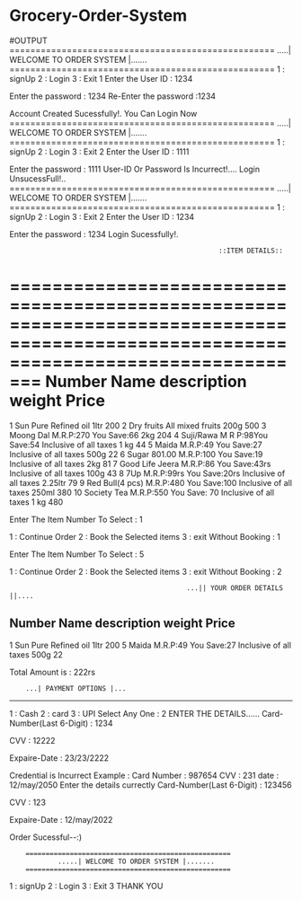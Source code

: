# Grocery-Order-System

#OUTPUT
        ===================================================
                .....| WELCOME TO ORDER SYSTEM |.......
        ===================================================
1 : signUp
2 : Login
3 : Exit
1
Enter the User ID : 1234

Enter the password : 1234
Re-Enter the password :1234

Account Created  Sucessfully!.
You Can Login Now
        ===================================================
                .....| WELCOME TO ORDER SYSTEM |.......
        ===================================================
1 : signUp
2 : Login
3 : Exit
2
Enter the User ID : 1111

Enter the password : 1111
User-ID Or Password Is Incurrect!....
Login UnsucessFull!..
        ===================================================
                .....| WELCOME TO ORDER SYSTEM |.......
        ===================================================
1 : signUp
2 : Login
3 : Exit
2
Enter the User ID : 1234

Enter the password : 1234
Login Sucessfully!.

                                                        ::ITEM DETAILS::

=====================================================================================================================================
Number      Name                description                                                     weight                        Price
=====================================================================================================================================
   1        Sun Pure           Refined oil                                                      1ltr                          200
   2        Dry fruits         All mixed fruits                                                 200g                          500
   3        Moong Dal          M.R.P:270 You Save:66                                            2kg                           204
   4        Suji/Rawa          M R P:98You Save:54 Inclusive of all taxes                       1 kg                          44
   5        Maida              M.R.P:49 You Save:27 Inclusive of all taxes                      500g                          22
   6        Sugar              801.00 M.R.P:100 You Save:19 Inclusive of all taxes              2kg                           81
   7        Good Life Jeera    M.R.P:86 You Save:43rs Inclusive of all taxes                    100g                          43
   8        7Up                M.R.P:99rs You Save:20rs Inclusive of all taxes                  2.25ltr                       79
   9        Red Bull(4 pcs)    M.R.P:480 You Save:100 Inclusive of all taxes                    250ml                         380
   10       Society Tea        M.R.P:550 You Save: 70 Inclusive of all taxes                    1 kg                          480

Enter The Item Number To Select  :  1

1 : Continue Order      2 : Book the Selected items     3 : exit Without Booking  :  1

Enter The Item Number To Select  :  5

1 : Continue Order      2 : Book the Selected items     3 : exit Without Booking  :
2


                                                ...|| YOUR ORDER DETAILS ||....

Number      Name                description                                                     weight                        Price
 -------------------------------------------------------------------------------------------------------------------------------------
   1        Sun Pure           Refined oil                                                      1ltr                          200
   5        Maida              M.R.P:49 You Save:27 Inclusive of all taxes                      500g                          22


Total Amount is : 222rs


        ...| PAYMENT OPTIONS |...
------------------------------------------
1 : Cash          2 : card        3 : UPI
Select Any One :
2
ENTER THE DETAILS......
Card-Number(Last 6-Digit) : 1234

CVV : 12222

Expaire-Date : 23/23/2222

Credential is Incurrect
Example :
        Card Number : 987654    CVV : 231       date : 12/may/2050
Enter the details currectly
Card-Number(Last 6-Digit) : 123456

CVV : 123

Expaire-Date : 12/may/2022

Order Sucessful--:)

        ===================================================
                .....| WELCOME TO ORDER SYSTEM |.......
        ===================================================
1 : signUp
2 : Login
3 : Exit
3
                THANK YOU
